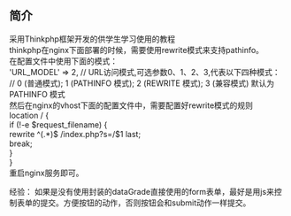 ﻿## 简介

采用Thinkphp框架开发的供学生学习使用的教程<br/>
thinkphp在nginx下面部署的时候，需要使用rewrite模式来支持pathinfo。<br/>
在配置文件中使用下面的模式：<br/>
'URL_MODEL'             =>  2,       // URL访问模式,可选参数0、1、2、3,代表以下四种模式：<br/>
    // 0 (普通模式); 1 (PATHINFO 模式); 2 (REWRITE  模式); 3 (兼容模式)  默认为PATHINFO 模式<br/>
然后在nginx的vhost下面的配置文件中，需要配置好rewrite模式的规则<br/>
location / {<br/>
    if (!-e $request_filename) {<br/>
        rewrite ^(.*)$ /index.php?s=/$1 last;<br/>
        break;<br/>
    }<br/>
}<br/>
重启nginx服务即可。

经验：
如果是没有使用封装的dataGrade直接使用的form表单，最好是用js来控制表单的提交。方便按钮的动作，否则按钮会和submit动作一样提交。
